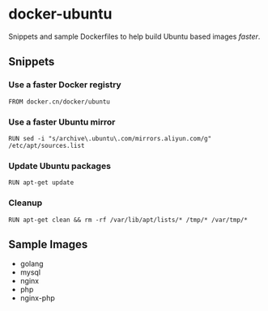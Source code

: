 # docker-ubuntu

Snippets and sample Dockerfiles to help build Ubuntu based images *faster*.

## Snippets

### Use a faster Docker registry

```
FROM docker.cn/docker/ubuntu
```

### Use a faster Ubuntu mirror

```
RUN sed -i "s/archive\.ubuntu\.com/mirrors.aliyun.com/g" /etc/apt/sources.list
```

### Update Ubuntu packages

```
RUN apt-get update
```

### Cleanup

```
RUN apt-get clean && rm -rf /var/lib/apt/lists/* /tmp/* /var/tmp/*
```

## Sample Images

- golang
- mysql
- nginx
- php
- nginx-php